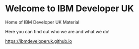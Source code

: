 # Welcome to IBM Developer UK

Home of IBM Developer UK Material

Here you can find out who we are and what we do!

https://ibmdeveloperuk.github.io

